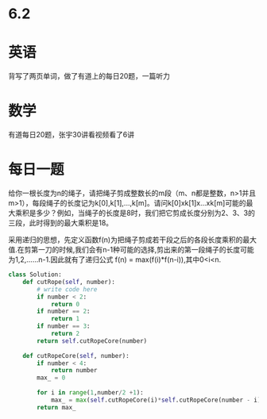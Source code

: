 # 6.2

# 英语

背写了两页单词，做了有道上的每日20题，一篇听力

# 数学    

有道每日20题，张宇30讲看视频看了6讲

#  每日一题  

给你一根长度为n的绳子，请把绳子剪成整数长的m段（m、n都是整数，n>1并且m>1），每段绳子的长度记为k[0],k[1],...,k[m]。请问k[0]xk[1]x...xk[m]可能的最大乘积是多少？例如，当绳子的长度是8时，我们把它剪成长度分别为2、3、3的三段，此时得到的最大乘积是18。

采用递归的思想，先定义函数f(n)为把绳子剪成若干段之后的各段长度乘积的最大值.在剪第一刀的时候,我们会有n-1种可能的选择,剪出来的第一段绳子的长度可能为1,2,......n-1.因此就有了递归公式 f(n) = max(f(i)*f(n-i)),其中0<i<n.

```python
class Solution:
    def cutRope(self, number):
        # write code here
        if number < 2:
            return 0
        if number == 2:
            return 1
        if number == 3:
            return 2
        return self.cutRopeCore(number)
    
    def cutRopeCore(self, number):
        if number < 4:
            return number
        max_ = 0
        
        for i in range(1,number/2 +1):
            max_ = max(self.cutRopeCore(i)*self.cutRopeCore(number - i),max_)
        return max_
```


